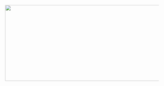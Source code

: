 <!------------------------------------------------- Repo Cover -------------------------------------------------------------->

<div align="center">
    <img src="https://github.com/devashishpant89/CyberSecurityTutorials/blob/main/readme_resource/banner.png" width="550" height="250"/>
</div>  

##

<!------------------------------------------------- Badges ------------------------------------------------------------------->

